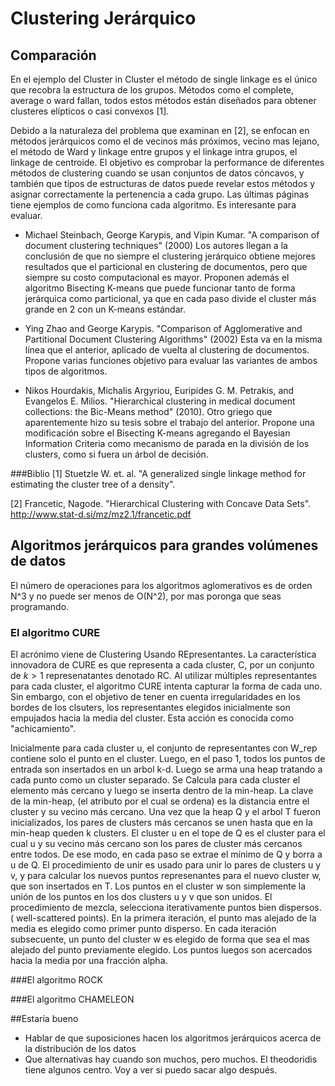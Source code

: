 # Clustering Jerárquico
## Comparación
En el ejemplo del Cluster in Cluster el método de single linkage es el único que recobra la estructura de los grupos. Métodos como el complete, average o ward fallan, todos estos métodos están diseñados para obtener clusteres elípticos o casi convexos [1].

Debido a la naturaleza del problema que examinan en [2],  se enfocan en métodos jerárquicos como el de vecinos más próximos, vecino mas lejano, el método de Ward y linkage entre grupos y el linkage intra grupos, el linkage de centroide. El objetivo es comprobar la performance de diferentes métodos de clustering cuando se usan conjuntos de datos cóncavos, y también que tipos de estructuras de datos puede revelar estos métodos y asignar correctamente la pertenencia a cada grupo. Las últimas páginas tiene ejemplos de como funciona cada algoritmo. Es interesante para evaluar.

- Michael Steinbach, George Karypis, and Vipin Kumar. "A comparison of document clustering techniques" (2000)
	Los autores llegan a la conclusión de que no siempre el clustering jerárquico obtiene mejores resultados que el particional en clustering de documentos, pero que siempre su costo computacional es mayor.
	Proponen además el algoritmo Bisecting K-means que puede funcionar tanto de forma jerárquica como particional, ya que en cada paso divide el cluster más grande en 2 con un K-means estándar.	
	
- Ying Zhao and George Karypis. "Comparison of Agglomerative and Partitional Document Clustering Algorithms" (2002)	
	Esta va en la misma línea que el anterior, aplicado de vuelta al clustering de documentos. Propone varias funciones objetivo para evaluar las variantes de ambos tipos de algoritmos.
	
- Nikos Hourdakis, Michalis Argyriou, Euripides G. M. Petrakis, and Evangelos E. Milios. "Hierarchical clustering in medical document collections: the Bic-Means method" (2010).
	Otro griego que aparentemente hizo su tesis sobre el trabajo del anterior. Propone una modificación sobre el Bisecting K-means agregando el Bayesian Information Criteria como mecanismo de parada
	en la división de los clusters, como si fuera un árbol de decisión.
	 
###Biblio
[1] Stuetzle W. et. al. "A generalized single linkage method for estimating the cluster tree of a density".

[2] Francetic, Nagode. "Hierarchical Clustering with Concave Data Sets". http://www.stat-d.si/mz/mz2.1/francetic.pdf

## Algoritmos jerárquicos para grandes volúmenes de datos
El número de operaciones para los algoritmos aglomerativos es de orden N^3  y no puede ser menos de O(N^2), por mas poronga que seas programando. 
### El algoritmo CURE
El acrónimo viene de Clustering Usando REpresentantes. La característica innovadora de CURE es que representa a cada cluster, C, por un conjunto de $k>1$ represenatantes denotado RC. Al utilizar múltiples representantes para cada cluster, el algoritmo CURE intenta capturar la forma de cada uno. Sin embargo, con el objetivo de tener en cuenta irregularidades en los bordes de los clsuters, los representantes elegidos inicialmente son empujados hacia la media del cluster. Esta acción es conocida como "achicamiento". 

Inicialmente para cada cluster u, el conjunto de representantes con W_rep contiene solo el punto en el cluster. Luego, en el paso 1, todos los puntos de entrada son insertados en un arbol k-d. Luego se arma una heap tratando a cada punto como un cluster separado. Se Calcula para cada cluster el elemento más cercano y luego se inserta dentro de la min-heap. La clave de la min-heap, (el atributo por el cual se ordena) es la distancia entre el cluster y su vecino más cercano.
Una vez que la heap Q y el arbol T fueron inicializados, los pares de clusters más cercanos se unen hasta que en la min-heap queden k clusters.  El cluster u en el tope de Q es el cluster para el cual u y su vecino más cercano son los pares de cluster más cercanos entre todos. De ese modo, en cada paso se extrae el mínimo de Q y borra a u de Q. El procedimiento de unir es usado para  unir lo pares de clusters u y v, y para calcular los nuevos puntos represenantes para el nuevo cluster w, que son insertados en  T. Los puntos en el cluster w son simplemente la unión de los puntos en los dos clusters u y v que son unidos. El procedimiento de mezcla, selecciona iterativamente puntos bien dispersos.
( well-scattered points). En la primera iteración, el punto mas alejado de la media es elegido como primer punto disperso. En cada iteración subsecuente, un punto del cluster w es elegido de forma que sea el mas alejado del punto previamente elegido. Los puntos luegos son acercados hacia la media por una fracción alpha. 

###El algoritmo ROCK

###El algoritmo CHAMELEON


##Estaría bueno
  * Hablar de que suposiciones hacen los algoritmos jerárquicos acerca de la distribución de los datos
  * Que alternativas hay cuando son muchos, pero muchos. El theodoridis tiene algunos centro. Voy a ver si puedo sacar algo después.

